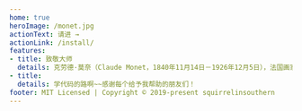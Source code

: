 ```yaml
---
home: true
heroImage: /monet.jpg
actionText: 请进 →
actionLink: /install/
features:
- title: 致敬大师
  details: 克劳德·莫奈（Claude Monet，1840年11月14日－1926年12月5日），法国画家，印象派代表人物和创始人之一。.
- title: 
  details: 学代码的路啊~~感谢每个给予我帮助的朋友们！
footer: MIT Licensed | Copyright © 2019-present squirrelinsouthern
---
```



